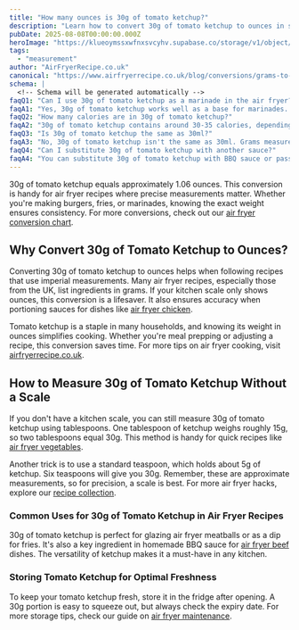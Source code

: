 ```yaml
---
title: "How many ounces is 30g of tomato ketchup?"
description: "Learn how to convert 30g of tomato ketchup to ounces in seconds with our simple guide. Perfect for air fryer recipes and precise measurements."
pubDate: 2025-08-08T00:00:00.000Z
heroImage: "https://klueoymssxwfnxsvcyhv.supabase.co/storage/v1/object/public/Shmucket/how-many-ounces-is-30g-tomato-ketchup.webp"
tags:
  - "measurement"
author: "AirFryerRecipe.co.uk"
canonical: "https://www.airfryerrecipe.co.uk/blog/conversions/grams-to-ounces/how-many-ounces-is-30g-tomato-ketchup"
schema: |
  <!-- Schema will be generated automatically -->
faqQ1: "Can I use 30g of tomato ketchup as a marinade in the air fryer?"
faqA1: "Yes, 30g of tomato ketchup works well as a base for marinades. Mix it with spices and a bit of oil for a quick glaze. It's perfect for chicken or tofu in the air fryer."
faqQ2: "How many calories are in 30g of tomato ketchup?"
faqA2: "30g of tomato ketchup contains around 30-35 calories, depending on the brand. It's a low-calorie way to add flavour to your air fryer dishes without overdoing it."
faqQ3: "Is 30g of tomato ketchup the same as 30ml?"
faqA3: "No, 30g of tomato ketchup isn't the same as 30ml. Grams measure weight, while millilitres measure volume. For ketchup, 30g is roughly 28ml due to its thick consistency."
faqQ4: "Can I substitute 30g of tomato ketchup with another sauce?"
faqA4: "You can substitute 30g of tomato ketchup with BBQ sauce or passata, but adjust the seasoning. The flavour profile will change, so taste as you go. For more swaps, see our recipe tips."
---
```

<p>30g of tomato ketchup equals approximately 1.06 ounces. This conversion is handy for air fryer recipes where precise measurements matter. Whether you're making burgers, fries, or marinades, knowing the exact weight ensures consistency. For more conversions, check out our <a href=https://www.airfryerrecipe.co.uk/air-fryer-conversion-chart>air fryer conversion chart</a>.</p>

<h2>Why Convert 30g of Tomato Ketchup to Ounces?</h2>
<p>Converting 30g of tomato ketchup to ounces helps when following recipes that use imperial measurements. Many air fryer recipes, especially those from the UK, list ingredients in grams. If your kitchen scale only shows ounces, this conversion is a lifesaver. It also ensures accuracy when portioning sauces for dishes like <a href=https://www.airfryerrecipe.co.uk/recipe-category/chicken>air fryer chicken</a>.</p>
<p>Tomato ketchup is a staple in many households, and knowing its weight in ounces simplifies cooking. Whether you're meal prepping or adjusting a recipe, this conversion saves time. For more tips on air fryer cooking, visit <a href=https://www.airfryerrecipe.co.uk>airfryerrecipe.co.uk</a>.</p>

<h2>How to Measure 30g of Tomato Ketchup Without a Scale</h2>
<p>If you don't have a kitchen scale, you can still measure 30g of tomato ketchup using tablespoons. One tablespoon of ketchup weighs roughly 15g, so two tablespoons equal 30g. This method is handy for quick recipes like <a href=https://www.airfryerrecipe.co.uk/recipe-category/vegetables>air fryer vegetables</a>.</p>
<p>Another trick is to use a standard teaspoon, which holds about 5g of ketchup. Six teaspoons will give you 30g. Remember, these are approximate measurements, so for precision, a scale is best. For more air fryer hacks, explore our <a href=https://www.airfryerrecipe.co.uk/recipes>recipe collection</a>.</p>

<h3>Common Uses for 30g of Tomato Ketchup in Air Fryer Recipes</h3>
<p>30g of tomato ketchup is perfect for glazing air fryer meatballs or as a dip for fries. It's also a key ingredient in homemade BBQ sauce for <a href=https://www.airfryerrecipe.co.uk/recipe-category/beef>air fryer beef</a> dishes. The versatility of ketchup makes it a must-have in any kitchen.</p>

<h3>Storing Tomato Ketchup for Optimal Freshness</h3>
<p>To keep your tomato ketchup fresh, store it in the fridge after opening. A 30g portion is easy to squeeze out, but always check the expiry date. For more storage tips, check our guide on <a href=https://www.airfryerrecipe.co.uk/air-fryer-cleaner>air fryer maintenance</a>.</p>
